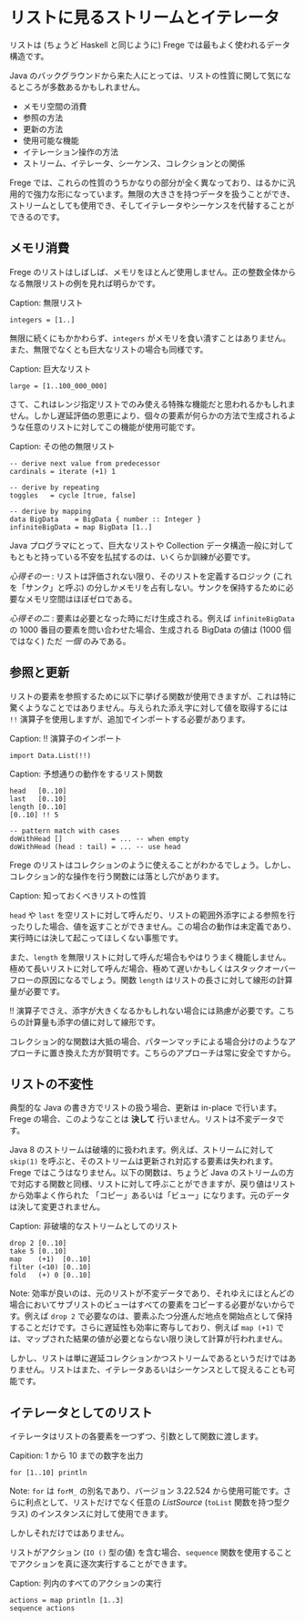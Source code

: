 # リストに見るストリームとイテレータ

リストは (ちょうど Haskell と同じように) Frege では最もよく使われるデータ構造です。

Java のバックグラウンドから来た人にとっては、リストの性質に関して気になるところが多数あるかもしれません。

* メモリ空間の消費
* 参照の方法
* 更新の方法
* 使用可能な機能
* イテレーション操作の方法
* ストリーム、イテレータ、シーケンス、コレクションとの関係

Frege では、これらの性質のうちかなりの部分が全く異なっており、はるかに汎用的で強力な形になっています。無限の大きさを持つデータを扱うことができ、ストリームとしても使用でき、そしてイテレータやシーケンスを代替することができるのです。

## メモリ消費

Frege のリストはしばしば、メモリをほとんど使用しません。正の整数全体からなる無限リストの例を見れば明らかです。

Caption: 無限リスト

```
integers = [1..]
```

無限に続くにもかかわらず、`integers` がメモリを食い潰すことはありません。また、無限でなくとも巨大なリストの場合も同様です。

Caption: 巨大なリスト

```
large = [1..100_000_000]
```

さて、これはレンジ指定リストでのみ使える特殊な機能だと思われるかもしれません。しかし遅延評価の恩恵により、個々の要素が何らかの方法で生成されるような任意のリストに対してこの機能が使用可能です。

Caption: その他の無限リスト

```
-- derive next value from predecessor
cardinals = iterate (+1) 1

-- derive by repeating
toggles   = cycle [true, false]

-- derive by mapping
data BigData    = BigData { number :: Integer }
infiniteBigData = map BigData [1..]
```

Java プログラマにとって、巨大なリストや Collection データ構造一般に対してもともと持っている不安を払拭するのは、いくらか訓練が必要です。

_心得その一_ : リストは評価されない限り、そのリストを定義するロジック (これを「サンク」と呼ぶ) の分しかメモリを占有しない。サンクを保持するために必要なメモリ空間はほぼゼロである。

_心得その二_ : 要素は必要となった時にだけ生成される。例えば `infiniteBigData` の 1000 番目の要素を問い合わせた場合、生成される BigData の値は (1000 個ではなく) ただ _一個_ のみである。

## 参照と更新

リストの要素を参照するために以下に挙げる関数が使用できますが、これは特に驚くようなことではありません。与えられた添え字に対して値を取得するには `!!` 演算子を使用しますが、追加でインポートする必要があります。

Caption: !! 演算子のインポート

```
import Data.List(!!)
```

Caption: 予想通りの動作をするリスト関数

```
head   [0..10]
last   [0..10]
length [0..10]
[0..10] !! 5

-- pattern match with cases
doWithHead []            = ... -- when empty
doWithHead (head : tail) = ... -- use head
```

Frege のリストはコレクションのように使えることがわかるでしょう。しかし、コレクション的な操作を行う関数には落とし穴があります。

Caption: 知っておくべきリストの性質

`head` や `last` を空リストに対して呼んだり、リストの範囲外添字による参照を行ったりした場合、値を返すことができません。この場合の動作は未定義であり、実行時には決して起こってほしくない事態です。

また、`length` を無限リストに対して呼んだ場合もやはりうまく機能しません。極めて長いリストに対して呼んだ場合、極めて遅いかもしくはスタックオーバーフローの原因になるでしょう。関数 `length` はリストの長さに対して線形の計算量が必要です。

!! 演算子でさえ、添字が大きくなるかもしれない場合には熟慮が必要です。こちらの計算量も添字の値に対して線形です。

コレクション的な関数は大抵の場合、パターンマッチによる場合分けのようなアプローチに置き換えた方が賢明です。こちらのアプローチは常に安全ですから。

## リストの不変性

典型的な Java の書き方でリストの扱う場合、更新は in-place で行います。Frege の場合、このようなことは __決して__ 行いません。リストは不変データです。

Java 8 のストリームは破壊的に扱われます。例えば、ストリームに対して `skip(1)` を呼ぶと、そのストリームは更新され対応する要素は失われます。Frege ではこうはなりません。以下の関数は、ちょうど Java のストリームの方で対応する関数と同様、リストに対して呼ぶことができますが、戻り値はリストから効率よく作られた 「コピー」あるいは「ビュー」になります。元のデータは決して変更されません。

Caption: 非破壊的なストリームとしてのリスト

```
drop 2 [0..10]
take 5 [0..10]
map    (+1)  [0..10]
filter (<10) [0..10]
fold   (+) 0 [0..10]
```

Note: 効率が良いのは、元のリストが不変データであり、それゆえにほとんどの場合においてサブリストのビューはすべての要素をコピーする必要がないからです。例えば `drop 2` で必要なのは、要素ふたつ分進んだ地点を開始点として保持することだけです。さらに遅延性も効率に寄与しており、例えば `map (+1)` では、マップされた結果の値が必要とならない限り決して計算が行われません。

しかし、リストは単に遅延コレクションかつストリームであるというだけではありません。リストはまた、イテレータあるいはシーケンスとして捉えることも可能です。

## イテレータとしてのリスト

イテレータはリストの各要素を一つずつ、引数として関数に渡します。

Capition: 1 から 10 までの数字を出力

```
for [1..10] println
```

Note: `for` は `forM_` の別名であり、バージョン 3.22.524 から使用可能です。さらに利点として、リストだけでなく任意の _ListSource_ (`toList` 関数を持つ型クラス) のインスタンスに対して使用できます。

しかしそれだけではありません。

リストがアクション (`IO ()` 型の値) を含む場合、`sequence` 関数を使用することでアクションを真に逐次実行することができます。

Caption: 列内のすべてのアクションの実行

```
actions = map println [1..3]
sequence actions
```
